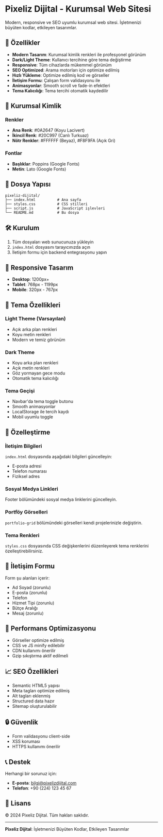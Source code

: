 # Pixeliz Dijital - Kurumsal Web Sitesi

Modern, responsive ve SEO uyumlu kurumsal web sitesi. İşletmenizi büyüten kodlar, etkileyen tasarımlar.

## 🚀 Özellikler

- **Modern Tasarım**: Kurumsal kimlik renkleri ile profesyonel görünüm
- **Dark/Light Theme**: Kullanıcı tercihine göre tema değiştirme
- **Responsive**: Tüm cihazlarda mükemmel görünüm
- **SEO Optimized**: Arama motorları için optimize edilmiş
- **Hızlı Yükleme**: Optimize edilmiş kod ve görseller
- **İletişim Formu**: Çalışan form validasyonu ile
- **Animasyonlar**: Smooth scroll ve fade-in efektleri
- **Tema Kalıcılığı**: Tema tercihi otomatik kaydedilir

## 🎨 Kurumsal Kimlik

### Renkler
- **Ana Renk**: #0A2647 (Koyu Lacivert)
- **İkincil Renk**: #20C997 (Canlı Turkuaz)
- **Nötr Renkler**: #FFFFFF (Beyaz), #F8F9FA (Açık Gri)

### Fontlar
- **Başlıklar**: Poppins (Google Fonts)
- **Metin**: Lato (Google Fonts)

## 📁 Dosya Yapısı

```
pixeliz-dijital/
├── index.html          # Ana sayfa
├── styles.css          # CSS stilleri
├── script.js           # JavaScript işlevleri
└── README.md           # Bu dosya
```

## 🛠️ Kurulum

1. Tüm dosyaları web sunucunuza yükleyin
2. `index.html` dosyasını tarayıcınızda açın
3. İletişim formu için backend entegrasyonu yapın

## 📱 Responsive Tasarım

- **Desktop**: 1200px+
- **Tablet**: 768px - 1199px
- **Mobile**: 320px - 767px

## 🌙 Tema Özellikleri

### Light Theme (Varsayılan)
- Açık arka plan renkleri
- Koyu metin renkleri
- Modern ve temiz görünüm

### Dark Theme
- Koyu arka plan renkleri
- Açık metin renkleri
- Göz yormayan gece modu
- Otomatik tema kalıcılığı

### Tema Geçişi
- Navbar'da tema toggle butonu
- Smooth animasyonlar
- LocalStorage ile tercih kaydı
- Mobil uyumlu toggle

## 🔧 Özelleştirme

### İletişim Bilgileri
`index.html` dosyasında aşağıdaki bilgileri güncelleyin:
- E-posta adresi
- Telefon numarası
- Fiziksel adres

### Sosyal Medya Linkleri
Footer bölümündeki sosyal medya linklerini güncelleyin.

### Portföy Görselleri
`portfolio-grid` bölümündeki görselleri kendi projelerinizle değiştirin.

### Tema Renkleri
`styles.css` dosyasında CSS değişkenlerini düzenleyerek tema renklerini özelleştirebilirsiniz.

## 📧 İletişim Formu

Form şu alanları içerir:
- Ad Soyad (zorunlu)
- E-posta (zorunlu)
- Telefon
- Hizmet Tipi (zorunlu)
- Bütçe Aralığı
- Mesaj (zorunlu)

## 🚀 Performans Optimizasyonu

- Görseller optimize edilmiş
- CSS ve JS minify edilebilir
- CDN kullanımı önerilir
- Gzip sıkıştırma aktif edilmeli

## 📈 SEO Özellikleri

- Semantic HTML5 yapısı
- Meta tagları optimize edilmiş
- Alt tagları eklenmiş
- Structured data hazır
- Sitemap oluşturulabilir

## 🔒 Güvenlik

- Form validasyonu client-side
- XSS koruması
- HTTPS kullanımı önerilir

## 📞 Destek

Herhangi bir sorunuz için:
- **E-posta**: bilgi@pixelizdijital.com
- **Telefon**: +90 (224) 123 45 67

## 📄 Lisans

© 2024 Pixeliz Dijital. Tüm hakları saklıdır.

---

**Pixeliz Dijital**: İşletmenizi Büyüten Kodlar, Etkileyen Tasarımlar
